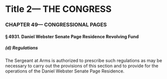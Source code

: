 
# Title 2— THE CONGRESS
### CHAPTER 49— CONGRESSIONAL PAGES
#### § 4931. Daniel Webster Senate Page Residence Revolving Fund
##### (d) Regulations

The Sergeant at Arms is authorized to prescribe such regulations as may be necessary to carry out the provisions of this section and to provide for the operations of the Daniel Webster Senate Page Residence.
